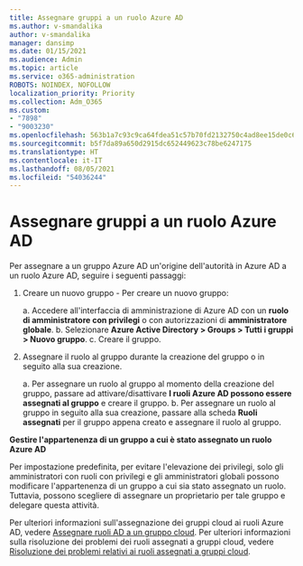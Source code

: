 ```yaml
---
title: Assegnare gruppi a un ruolo Azure AD
ms.author: v-smandalika
author: v-smandalika
manager: dansimp
ms.date: 01/15/2021
ms.audience: Admin
ms.topic: article
ms.service: o365-administration
ROBOTS: NOINDEX, NOFOLLOW
localization_priority: Priority
ms.collection: Adm_O365
ms.custom:
- "7898"
- "9003230"
ms.openlocfilehash: 563b1a7c93c9ca64fdea51c57b70fd2132750c4ad8ee15de0c65c9668c9c3c56
ms.sourcegitcommit: b5f7da89a650d2915dc652449623c78be6247175
ms.translationtype: HT
ms.contentlocale: it-IT
ms.lasthandoff: 08/05/2021
ms.locfileid: "54036244"
---
```

# <a name="assigning-groups-to-azure-ad-role"></a>Assegnare gruppi a un ruolo Azure AD

Per assegnare a un gruppo Azure AD un'origine dell'autorità in Azure AD a un ruolo Azure AD, seguire i seguenti passaggi:

1. Creare un nuovo gruppo - Per creare un nuovo gruppo:

    a. Accedere all'interfaccia di amministrazione di Azure AD con un **ruolo di amministratore con privilegi** o con autorizzazioni di **amministratore globale**.
    b. Selezionare **Azure Active Directory > Groups > Tutti i gruppi > Nuovo gruppo**.
    c. Creare il gruppo.

2. Assegnare il ruolo al gruppo durante la creazione del gruppo o in seguito alla sua creazione.

    a. Per assegnare un ruolo al gruppo al momento della creazione del gruppo, passare ad attivare/disattivare **I ruoli Azure AD possono essere assegnati al gruppo** e creare il gruppo.
    b. Per assegnare un ruolo al gruppo in seguito alla sua creazione, passare alla scheda **Ruoli assegnati** per il gruppo appena creato e assegnare il ruolo al gruppo.  

**Gestire l'appartenenza di un gruppo a cui è stato assegnato un ruolo Azure AD**

Per impostazione predefinita, per evitare l'elevazione dei privilegi, solo gli amministratori con ruoli con privilegi e gli amministratori globali possono modificare l'appartenenza di un gruppo a cui sia stato assegnato un ruolo. Tuttavia, possono scegliere di assegnare un proprietario per tale gruppo e delegare questa attività.

Per ulteriori informazioni sull'assegnazione dei gruppi cloud ai ruoli Azure AD, vedere [Assegnare ruoli AD a un gruppo cloud](https://docs.microsoft.com/azure/active-directory/roles/groups-concept). Per ulteriori informazioni sulla risoluzione dei problemi dei ruoli assegnati a gruppi cloud, vedere [Risoluzione dei problemi relativi ai ruoli assegnati a gruppi cloud](https://docs.microsoft.com/azure/active-directory/roles/groups-faq-troubleshooting).





